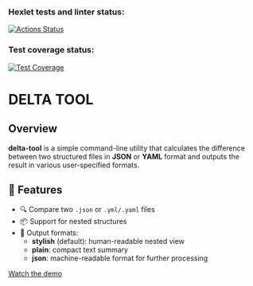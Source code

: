 ### Hexlet tests and linter status:
[![Actions Status](https://github.com/anastasiialukash/java-project-71/actions/workflows/hexlet-check.yml/badge.svg)](https://github.com/anastasiialukash/java-project-71/actions)

### Test coverage status:
[![Test Coverage](https://api.codeclimate.com/v1/badges/94927987dc5615e6eb28/test_coverage)](https://codeclimate.com/github/anastasiialukash/java-project-71/test_coverage)

# DELTA TOOL

## Overview

**delta-tool** is a simple command-line utility that calculates the difference between two structured files in **JSON** or **YAML** format and outputs the result in various user-specified formats.

## 🚀 Features

- 🔍 Compare two `.json` or `.yml/.yaml` files
- 📦 Support for nested structures
- 🧾 Output formats:
    - **stylish** (default): human-readable nested view
    - **plain**: compact text summary
    - **json**: machine-readable format for further processing

[Watch the demo](app/project_diff.mov)